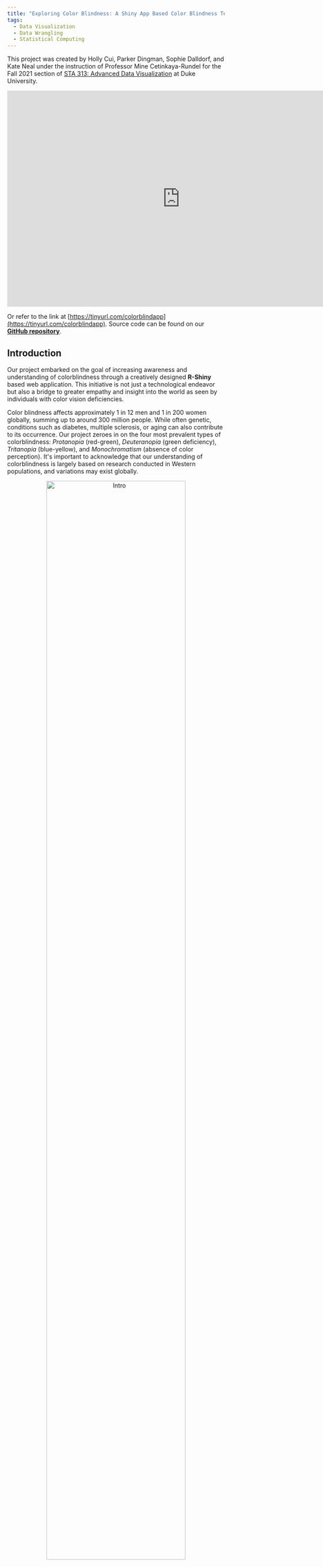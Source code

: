 ```yaml
---
title: "Exploring Color Blindness: A Shiny App Based Color Blindness Test & Filter"
tags:
  - Data Visualization
  - Data Wrangling
  - Statistical Computing
---
```


This project was created by Holly Cui, Parker Dingman, Sophie Dalldorf, and Kate Neal under the instruction of Professor Mine Cetinkaya-Rundel for the Fall 2021 section of [STA 313: Advanced Data Visualization](https://vizdata.org/) at Duke University.

<embed src="https://tinyurl.com/colorblindapp" style="width:800px; height: 500px;">

Or refer to the link at [https://tinyurl.com/colorblindapp](https://tinyurl.com/colorblindapp).
Source code can be found on our [**GitHub repository**](https://github.com/vizdata-f21/project-2-stats_r_us.git).

## Introduction

Our project embarked on the goal of increasing awareness and understanding of colorblindness through a creatively designed **R-Shiny** based web application. This initiative is not just a technological endeavor but also a bridge to greater empathy and insight into the world as seen by individuals with color vision deficiencies.

Color blindness affects approximately 1 in 12 men and 1 in 200 women globally, summing up to around 300 million people. While often genetic, conditions such as diabetes, multiple sclerosis, or aging can also contribute to its occurrence. Our project zeroes in on the four most prevalent types of colorblindness: *Protanopia* (red-green), *Deuteranopia* (green deficiency), *Tritanopia* (blue-yellow), and *Monochromatism* (absence of color perception). It's important to acknowledge that our understanding of colorblindness is largely based on research conducted in Western populations, and variations may exist globally.

<p align="center" width="100%">
  <img src="/images/intro.gif" alt="Intro" width="80%"/>
</p>
<div style="text-align: center"> <i>© Rob Woods by www.allaboutvision.com.</i> </div>

Our experience in the data visualization course has underscored the critical role of color in various domains, ranging from art and aesthetics to education and scientific research. This insight inspired our project's theme and three primary objectives:

1. Educate users about the different types of color blindness.
2. Provide an immersive experience allowing users to view the world through the lens of someone with color blindness.
3. Offer a test feature to help users identify if they might be affected by one of the four main types of color blindness.


## The Math: Explained

**Mathematical Foundation of the App**: Although not the first feature encountered in our app, the math section forms the core of all the filters used throughout. Our aim was to demystify the complex linear algebra behind the color blindness filters, breaking it down into three straightforward steps: transforming RGB to LMS (long, medium, and short wave light), applying the LMS filter, and then converting back from LMS to RGB. To enhance user comprehension, we juxtaposed a clear written explanation of these steps on the left with the corresponding matrix mathematics displayed on the right. Maintaining a clean and simple layout was a crucial aspect of our design philosophy.

<p align="center" width="100%">
  <img src="/images/math.png" alt="Math" width="60%"/>
</p>

**Understanding Colorblind Physiology Through Math**: While the mathematics provides the technical foundation, we also wanted to ensure that users gain an insightful understanding of the physiology underlying color blindness. This aspect was seamlessly integrated, as comprehending the differences between long, medium, and short cones in relation to RGB space is essential to grasping the mathematical framework. Additionally, the physiology of color blindness is further explored in relation to how different cones perceive light, offering users a more profound appreciation of the causes behind various types of color blindness.

**Quantifying Colorblindness Severity**: A unique feature of our app is the ability to define and visualize varying degrees of color blindness. This concept, while not conventionally used in medical diagnostics, was essential for the functionality of our app, particularly for the sliding scale feature in the colorblind filter section. By creating a continuous variable to represent the severity of color blindness, we enabled users to adjust the filter and experience different levels of color perception challenges. This innovative approach provides a practical tool for understanding the spectrum of color vision deficiencies.

## Feature 1: Color Blindness Test

The "Are You Color Blind" tab is an integral feature of our app, offering users an interactive experience to understand different types of color blindness. It's important to clarify that this test is a simplified tool meant for awareness and education, not a professional medical diagnosis. Its primary purpose is to serve as an indicator of potential color vision deficiencies.

Our design approach for the test is innovative and user-centric. Unlike the traditional Ishihara test, which uses fixed patterns and colors, our test allows users to actively participate by selecting colors and types of color blindness. The test generates two plots: an original plot with the user-selected colors and a colorblind plot, where these colors are adjusted using our predefined color blindness filters. This unique design uses generative art to maintain visual consistency while introducing randomness in color and color blindness choices. The two plots are accompanied by mutated stacked bar charts that visually represent the user's color selections. To avoid biasing the user's perception, the colorblind plot is simply labeled "Colorblind" rather than specifying a particular type of color blindness.

Upon viewing these plots, users are asked to assess the color differences and respond by selecting either a green button (indicating "very different colors") or a red button ("similar colors"). This feedback triggers a result message that provides information about the represented type of color blindness and general advice. Our careful choice of language in the response options aims to prevent overdiagnosis and undue concern about color blindness.

<p align="center" width="100%">
  <img src="/images/test.png" alt="Test" width="90%"/>
</p>

## Feature 2: Color Blindness Filter

The "Color Blindness Filter," positioned as the third tab in our interactive web application, offers users a unique window into the experiences of colorblind individuals. This feature is designed to simulate the perception of the world as seen by someone with various types of color blindness, at different levels of severity. To facilitate this, we provide a selection of built-in images that showcase a broad spectrum of colors. Additionally, users have the option to upload their own images for a more personalized experience.

The core functionality of the filter lies in its ability to process the input image—whether one of our built-in selections or a user-uploaded photo—and modify its RGB values through matrix transformations. Each type of color blindness — *Protanopia, Deuteranopia, Tritanopia, and Monochromatism* — requires a unique transformation to simulate its visual effect accurately. A key feature of our filter is the sliding scale that adjusts the severity of color blindness. This interactivity allows users to visualize milder forms of color blindness, such as *Protanomaly* for *Protanopia*, *Deuteranomaly* for *Deuteranopia*, and *Tritanomaly* for *Tritanopia*. *Monochromatism*, often considered the most severe form of color blindness, is also represented in our model.

Through this interactive filter, users can gain a deeper understanding of what it means to live with color blindness, experiencing firsthand the varying degrees of this condition. The feature not only serves as an educational tool but also fosters empathy by providing a vivid illustration of the challenges faced by those with color vision deficiencies.

<p align="center" width="100%">
  <img src="/images/filter.png" alt="Filter" width="90%"/>
</p>


## Impact and Audience Engagement

Our web application, "Exploring Color Blindness," is primarily aimed at individuals seeking a deeper understanding of color blindness, those interested in self-testing for color vision deficiencies, and creators who aspire to make their visual content more accessible. The overarching goal of our site is to inspire a reflective consideration of the colors we encounter daily and often take for granted. We aim to cultivate an awareness that extends beyond mere knowledge acquisition, motivating users to integrate accessibility considerations into their routine activities.

One of our core aspirations is that users, after engaging with our app, will be more inclined to employ colorblind-friendly palettes in their data visualizations, whether in academic settings or professional environments. The significance of keeping colorblind individuals in mind while crafting meaningful visualizations cannot be overstated. This is particularly relevant at Duke University and, more specifically, within the Statistics Department, where students frequently engage in data visualization projects. Our app underscores the importance of utilizing accessibility-focused tools and color schemes, such as `scale_viridis()`, to ensure that visualizations are comprehensible and appreciated by viewers with color vision deficiencies.

As a practical example, our waffle chart featured on the first tab of the website incorporates colors from Paul Tol’s Colorblind Safe Colour Schemes, which are purposefully designed for enhanced accessibility. This implementation serves as a model for others, encouraging the adoption of similar practices in their work. By setting this precedent, we hope to foster a culture of inclusivity both within the Duke community and beyond, paving the way towards a more considerate and accommodating society where visual content is accessible to all.












